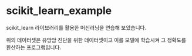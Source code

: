 # scikit_learn_example

scikit_learn 라이브러리를 활용한 머신러닝을 연습해 보았습니다.

위의 데이터셋은 유방암 진단을 위한 데이터셋이고 이를 모델에 학습시켜 그 정확도를 환산하는 프로그램입니다.
